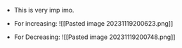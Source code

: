 - This is very imp imo. 

- For increasing:
![[Pasted image 20231119200623.png]]
- For Decreasing:
![[Pasted image 20231119200748.png]]
